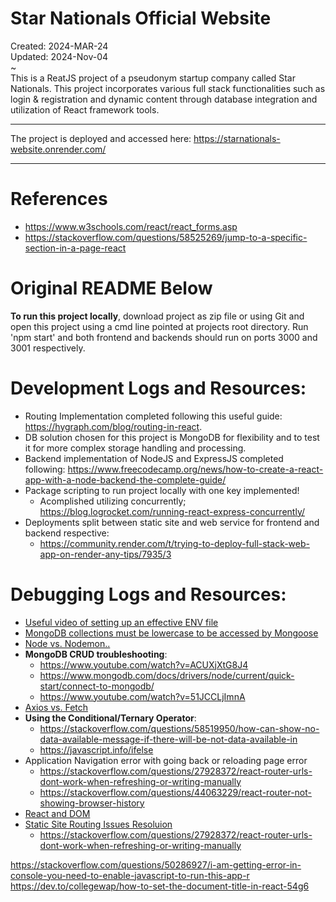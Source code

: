 # Star Nationals Official Website
Created: 2024-MAR-24 \
Updated: 2024-Nov-04 \
~ \
This is a ReatJS project of a pseudonym startup company called Star Nationals.
 This project incorporates various full stack functionalities such as login & registration and dynamic
 content through database integration and utilization of React framework tools.

----

The project is deployed and accessed here: https://starnationals-website.onrender.com/

----

# References
- https://www.w3schools.com/react/react_forms.asp
- https://stackoverflow.com/questions/58525269/jump-to-a-specific-section-in-a-page-react



# Original README Below
**To run this project locally**, download project as zip file or using Git and open this project using a cmd line pointed at projects root directory. Run 'npm start' and both frontend and backends should run on ports 3000 and 3001 respectively.

# Development Logs and Resources:
- Routing Implementation completed following this useful guide: https://hygraph.com/blog/routing-in-react.
- DB solution chosen for this project is MongoDB for flexibility and to test it for more complex storage handling and processing.
- Backend implementation of NodeJS and ExpressJS completed following: https://www.freecodecamp.org/news/how-to-create-a-react-app-with-a-node-backend-the-complete-guide/
- Package scripting to run project locally with one key implemented!
    - Acomplished utilizing concurrently; https://blog.logrocket.com/running-react-express-concurrently/
- Deployments split between static site and web service for frontend and backend respective:
    - https://community.render.com/t/trying-to-deploy-full-stack-web-app-on-render-any-tips/7935/3

# Debugging Logs and Resources:
- [Useful video of setting up an effective ENV file](https://www.youtube.com/watch?v=hZUNMYU4Kzo)
- [MongoDB collections must be lowercase to be accessed by Mongoose](https://stackoverflow.com/questions/71842510/mongoose-query-always-returns-empty-array)
- [Node vs. Nodemon..](https://stackoverflow.com/questions/3302959/how-to-restart-a-node-js-server)
- **MongoDB CRUD troubleshooting**:
    - https://www.youtube.com/watch?v=ACUXjXtG8J4
    - https://www.mongodb.com/docs/drivers/node/current/quick-start/connect-to-mongodb/
    - https://www.youtube.com/watch?v=51JCCLjImnA
- [Axios vs. Fetch](https://stackoverflow.com/questions/40844297/what-is-difference-between-axios-and-fetch)
- **Using the Conditional/Ternary Operator**:
    - https://stackoverflow.com/questions/58519950/how-can-show-no-data-available-message-if-there-will-be-not-data-available-in
    - https://javascript.info/ifelse
- Application Navigation error with going back or reloading page error
    - https://stackoverflow.com/questions/27928372/react-router-urls-dont-work-when-refreshing-or-writing-manually
    - https://stackoverflow.com/questions/44063229/react-router-not-showing-browser-history
- [React and DOM](https://stackoverflow.com/questions/59924585/im-getting-an-error-using-react-invalid-dom-property-for-did-you-mean-htm)
- [Static Site Routing Issues Resoluion](https://docs.render.com/deploy-create-react-app)
    - https://stackoverflow.com/questions/27928372/react-router-urls-dont-work-when-refreshing-or-writing-manually

https://stackoverflow.com/questions/50286927/i-am-getting-error-in-console-you-need-to-enable-javascript-to-run-this-app-r
https://dev.to/collegewap/how-to-set-the-document-title-in-react-54g6